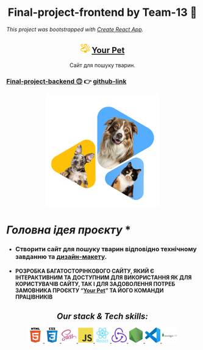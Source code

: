 # <h1 align="center">Final-project-frontend by Team-13 👋</h1>

_This project was bootstrapped with
[Create React App](https://github.com/facebook/create-react-app)._

<h2 align="center"><img src="public/favicon.ico" alt="favicon"> <a href="https://khailoandrey.github.io/final-project-frontend/" target="_blank" rel="noreferrer">Your Pet</a></h2>
<p align="center">Сайт для пошуку тварин.</p>

<h3><a href="https://final-project-backend-4o0r.onrender.com/api-docs/#/" target="_blank" rel="noreferrer">Final-project-backend 🙃</a>
  👉 <a href="https://github.com/TaitanB/final-project-backend" target="_blank" rel="noreferrer">github-link</a></h3>

<p align="center">
  <img src="src/images/Home/home_mob.png" alt="Home Screenshot" width="300" height="auto">
</p>

# _Головна ідея проєкту_ \*

<ul>
<li><h3>Створити сайт для пошуку тварин відповідно технічному завданню та <a href="https://www.figma.com/file/0jlTykBnzSdnXWKtRMxhSV/Your-Pet-2.0?node-id=65%3A664&mode=dev">дизайн-макету</a>.</h3></li>
<li><h4>РОЗРОБКА БАГАТОСТОРІНКОВОГО САЙТУ, ЯКИЙ  Є ІНТЕРАКТИВНИМ ТА ДОСТУПНИМ ДЛЯ ВИКОРИСТАННЯ ЯК ДЛЯ  КОРИСТУВАЧІВ САЙТУ, ТАК І ДЛЯ ЗАДОВОЛЕННЯ ПОТРЕБ ЗАМОВНИКА ПРОЄКТУ “<a href="https://khailoandrey.github.io/final-project-frontend/" target="_blank" rel="noreferrer">Your Pet</a>” ТА ЙОГО КОМАНДИ ПРАЦІВНИКІВ</h4></li>
</ul>

_<h2 align="center">Our stack & Tech skills:</h2>_
<p align="center"> 
<a href="https://developer.mozilla.org/en-US/docs/Web/HTML" target="_blank" rel="noreferrer"> 
<img src="https://raw.githubusercontent.com/devicons/devicon/master/icons/html5/html5-original-wordmark.svg" alt="html5" width="40" height="40"/> 
</a> 
<a href="https://developer.mozilla.org/en-US/docs/Web/CSS" target="_blank" rel="noreferrer"> 
<img src="https://raw.githubusercontent.com/devicons/devicon/master/icons/css3/css3-original-wordmark.svg" alt="css3" width="40" height="40"/> 
</a> 
<a href="https://sass-lang.com/documentation/" target="_blank" rel="noreferrer"> 
<img src="https://raw.githubusercontent.com/devicons/devicon/master/icons/sass/sass-original.svg" alt="sass" width="40" height="40"/> 
</a>
<a href="https://developer.mozilla.org/en-US/docs/Web/JavaScript" target="_blank" rel="noreferrer"> 
<img src="https://raw.githubusercontent.com/devicons/devicon/master/icons/javascript/javascript-original.svg" alt="javascript" width="40" height="40"/>
</a>
<a href="https://reactjs.org/" target="_blank" rel="noreferrer">
<img src="https://raw.githubusercontent.com/devicons/devicon/master/icons/react/react-original-wordmark.svg" alt="react" width="40" height="40"/>
</a>
<a href="https://redux.js.org" target="_blank" rel="noreferrer">
<img src="https://raw.githubusercontent.com/devicons/devicon/master/icons/redux/redux-original.svg" alt="redux" width="40" height="40"/>
</a>
<a href="https://nodejs.org" target="_blank" rel="noreferrer">
<img src="https://raw.githubusercontent.com/github/explore/80688e429a7d4ef2fca1e82350fe8e3517d3494d/topics/nodejs/nodejs.png" alt="redux" width="40" height="40"/>
</a>
<a href="https://code.visualstudio.com/" target="_blank" rel="noreferrer">
<img src="https://raw.githubusercontent.com/github/explore/80688e429a7d4ef2fca1e82350fe8e3517d3494d/topics/visual-studio-code/visual-studio-code.png" alt="redux" width="40" height="40"/>
</a>
<a href="https://www.mongodb.com/" target="_blank" rel="noreferrer">
<img src="https://raw.githubusercontent.com/github/explore/80688e429a7d4ef2fca1e82350fe8e3517d3494d/topics/mongodb/mongodb.png" alt="redux" width="40" height="40"/>
</a>
</p>
